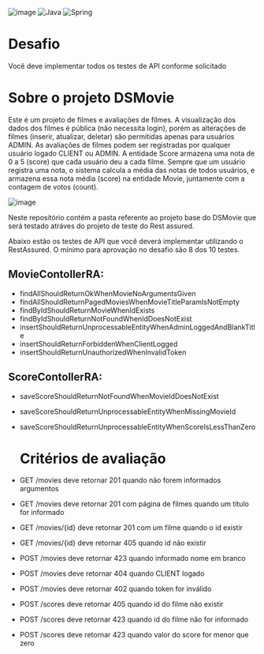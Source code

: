 ![image](https://github.com/Sammy192/desafioDSMovie_restAssured/assets/53224915/d6337b3e-81b1-471f-baf4-1ad7e43ff1ed)
![Java](https://img.shields.io/badge/java-%23ED8B00.svg?style=for-the-badge&logo=openjdk&logoColor=white)
![Spring](https://img.shields.io/badge/spring-%236DB33F.svg?style=for-the-badge&logo=spring&logoColor=white)


# Desafio
Você deve implementar todos os testes de API conforme solicitado

# Sobre o projeto DSMovie
Este é um projeto de filmes e avaliações de filmes. A visualização dos dados dos filmes é pública (não necessita login), porém as alterações de filmes (inserir, atualizar, deletar) 
são permitidas apenas para usuários ADMIN. As avaliações de filmes podem ser registradas por qualquer usuário logado CLIENT ou ADMIN. A entidade Score armazena uma nota de 0 a 5 (score) que cada usuário deu a cada filme. 
Sempre que um usuário registra uma nota, o sistema calcula a média das notas de todos usuários, e armazena essa nota média (score) na entidade Movie, juntamente com a contagem de votos (count).

![image](https://github.com/Sammy192/desafioDSMovie_restAssured/assets/53224915/bf46628b-77ca-4a16-96a2-e01fafb7821e)

Neste repositório contém a pasta referente ao projeto base do DSMovie que será testado atráves do projeto de teste do Rest assured.

Abaixo estão os testes de API que você deverá implementar utilizando o RestAssured. O mínimo para aprovação no desafio são 8 dos 10 testes.

## MovieContollerRA:

- findAllShouldReturnOkWhenMovieNoArgumentsGiven
- findAllShouldReturnPagedMoviesWhenMovieTitleParamIsNotEmpty
- findByIdShouldReturnMovieWhenIdExists
- findByIdShouldReturnNotFoundWhenIdDoesNotExist
- insertShouldReturnUnprocessableEntityWhenAdminLoggedAndBlankTitle
- insertShouldReturnForbiddenWhenClientLogged
- insertShouldReturnUnauthorizedWhenInvalidToken


## ScoreContollerRA:

- saveScoreShouldReturnNotFoundWhenMovieIdDoesNotExist
- saveScoreShouldReturnUnprocessableEntityWhenMissingMovieId
- saveScoreShouldReturnUnprocessableEntityWhenScoreIsLessThanZero

  # Critérios de avaliação

- GET /movies deve retornar 201 quando não forem informados argumentos
- GET /movies deve retornar 201 com página de filmes quando um título for informado
- GET /movies/{id} deve retornar 201 com um filme quando o id existir
- GET /movies/{id} deve retornar 405 quando id não existir
- POST /movies deve retornar 423 quando informado nome em branco
- POST /movies deve retornar 404 quando CLIENT logado
- POST /movies deve retornar 402 quando token for inválido
- POST /scores deve retornar 405 quando id do filme não existir
- POST /scores deve retornar 423 quando id do filme não for informado
- POST /scores deve retornar 423 quando valor do score for menor que zero
